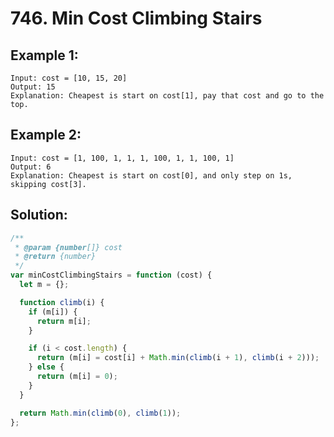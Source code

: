 # 746. Min Cost Climbing Stairs

## Example 1:

    Input: cost = [10, 15, 20]
    Output: 15
    Explanation: Cheapest is start on cost[1], pay that cost and go to the top.

## Example 2:

    Input: cost = [1, 100, 1, 1, 1, 100, 1, 1, 100, 1]
    Output: 6
    Explanation: Cheapest is start on cost[0], and only step on 1s, skipping cost[3].

## Solution:

```javascript
/**
 * @param {number[]} cost
 * @return {number}
 */
var minCostClimbingStairs = function (cost) {
  let m = {};

  function climb(i) {
    if (m[i]) {
      return m[i];
    }

    if (i < cost.length) {
      return (m[i] = cost[i] + Math.min(climb(i + 1), climb(i + 2)));
    } else {
      return (m[i] = 0);
    }
  }

  return Math.min(climb(0), climb(1));
};
```
